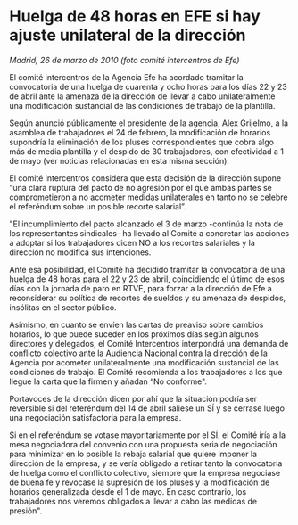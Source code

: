 # Huelga de 48 horas en EFE si hay ajuste unilateral de la dirección

*Madrid, 26 de marzo de 2010 (foto comité intercentros de Efe)*

El comité intercentros de la Agencia Efe ha acordado tramitar la convocatoria de una huelga de cuarenta y ocho horas para los días 22 y 23 de abril ante la amenaza de la dirección de llevar a cabo unilateralmente una modificación sustancial de las condiciones de trabajo de la plantilla.

Según anunció públicamente el presidente de la agencia, Alex Grijelmo, a la asamblea de trabajadores el 24 de febrero, la modificación de horarios supondría la eliminación de los pluses correspondientes que cobra algo más de media plantilla y el despido de 30 trabajadores, con efectividad a 1 de mayo (ver noticias relacionadas en esta misma sección).

El comité intercentros considera que esta decisión de la dirección supone “una clara ruptura del pacto de no agresión por el que ambas partes se comprometieron a no acometer medidas unilaterales en tanto no se celebre el referéndum sobre un posible recorte salarial”.

"El incumplimiento del pacto alcanzado el 3 de marzo -continúa la nota de los representantes sindicales- ha llevado al Comité a concretar las acciones a adoptar si los trabajadores dicen NO a los recortes salariales y la dirección no modifica sus intenciones.

Ante esa posibilidad, el Comité ha decidido tramitar la convocatoria de una huelga de 48 horas para el 22 y 23 de abril, coincidiendo el último de esos días con la jornada de paro en RTVE, para forzar a la dirección de Efe a reconsiderar su política de recortes de sueldos y su amenaza de despidos, insólitas en el sector público.

Asimismo, en cuanto se envíen las cartas de preaviso sobre cambios horarios, lo que puede suceder en los próximos días según algunos directores y delegados, el Comité Intercentros interpondrá una demanda de conflicto colectivo ante la Audiencia Nacional contra la dirección de la Agencia por acometer unilateralmente una modificación sustancial de las condiciones de trabajo. El Comité recomienda a los trabajadores a los que llegue la carta que la firmen y añadan “No conforme".

Portavoces de la dirección dicen por ahí que la situación podría ser reversible si del referéndum del 14 de abril saliese un SÍ y se cerrase luego una negociación satisfactoria para la empresa.

Si en el referéndum se votase mayoritariamente por el SÍ, el Comité iría a la mesa negociadora del convenio con una propuesta seria de negociación para minimizar en lo posible la rebaja salarial que quiere imponer la dirección de la empresa, y se vería obligado a retirar tanto la convocatoria de huelga como el conflicto colectivo, siempre que la empresa negociase de buena fe y revocase la supresión de los pluses y la modificación de horarios generalizada desde el 1 de mayo. En caso contrario, los trabajadores nos veremos obligados a llevar a cabo las medidas de presión".
